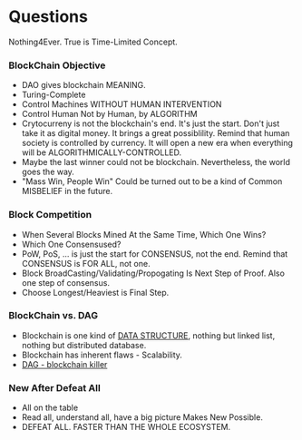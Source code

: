 # Questions
Nothing4Ever. True is Time-Limited Concept.
### BlockChain Objective
  - DAO gives blockchain MEANING.
  - Turing-Complete
  - Control Machines WITHOUT HUMAN INTERVENTION
  - Control Human Not by Human, by ALGORITHM
  - Crytocurreny is not the blockchain's end. It's just the start. Don't just take it as digital money. It brings a great possiblility. Remind that human society is controlled by currency. It will open a new era when everything will be ALGORITHMICALLY-CONTROLLED.
  - Maybe the last winner could not be blockchain. Nevertheless, the world goes the way.
  - "Mass Win, People Win" Could be turned out to be a kind of Common MISBELIEF in the future.
### Block Competition
  - When Several Blocks Mined At the Same Time, Which One Wins?
  - Which One Consensused?
  - PoW, PoS, ... is just the start for CONSENSUS, not the end. Remind that CONSENSUS is FOR ALL, not one.
  - Block BroadCasting/Validating/Propogating Is Next Step of Proof. Also one step of consensus.
  - Choose Longest/Heaviest is Final Step.
### BlockChain vs. DAG
  - Blockchain is one kind of [DATA STRUCTURE](https://www.infoworld.com/article/3257105/big-data/7-essential-technologies-for-a-modern-data-architecture.html), nothing but linked list, nothing but distributed database.
  - Blockchain has inherent flaws - Scalability.
  - [DAG - blockchain killer](https://www.investinblockchain.com/top-dag-projects/)
### New After Defeat All
  - All on the table
  - Read all, understand all, have a big picture Makes New Possible.
  - DEFEAT ALL. FASTER THAN THE WHOLE ECOSYSTEM.
### 
